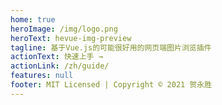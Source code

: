 ```yaml
---
home: true
heroImage: /img/logo.png
heroText: hevue-img-preview
tagline: 基于Vue.js的可能很好用的网页端图片浏览插件
actionText: 快速上手 →
actionLink: /zh/guide/
features: null
footer: MIT Licensed | Copyright © 2021 贺永胜
---
```


<style lang="stylus">
* {
  margin 0
}
.title {
  font-size 32px
  font-weight bold
  line-height 1
  margin-top 20px
}
.desc {
  margin 10px 0 20px
}
</style>
